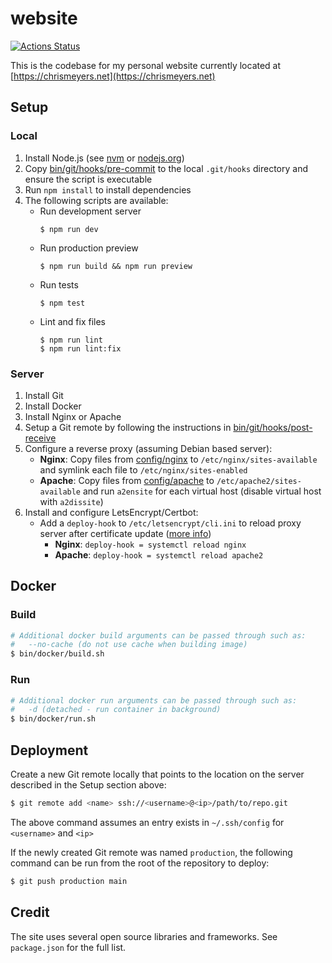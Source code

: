 # website
[![Actions Status](https://github.com/chrismeyers/website/actions/workflows/website.yml/badge.svg)](https://github.com/chrismeyers/website/actions/workflows/website.yml)

This is the codebase for my personal website currently located at [https://chrismeyers.net](https://chrismeyers.net)

## Setup
### Local
1. Install Node.js (see [nvm](https://github.com/nvm-sh/nvm) or [nodejs.org](https://nodejs.org/en/download))
1. Copy [bin/git/hooks/pre-commit](bin/git/hooks/pre-commit) to the local `.git/hooks` directory and ensure the script is executable
1. Run `npm install` to install dependencies
1. The following scripts are available:
    - Run development server
        ```
        $ npm run dev
        ```
    - Run production preview
        ```
        $ npm run build && npm run preview
        ```
    - Run tests
        ```
        $ npm test
        ```
    - Lint and fix files
        ```
        $ npm run lint
        $ npm run lint:fix
        ```

### Server
1. Install Git
1. Install Docker
1. Install Nginx or Apache
1. Setup a Git remote by following the instructions in [bin/git/hooks/post-receive](bin/git/hooks/post-receive)
1. Configure a reverse proxy (assuming Debian based server):
    - **Nginx**: Copy files from [config/nginx](config/nginx) to `/etc/nginx/sites-available` and symlink each file to `/etc/nginx/sites-enabled`
    - **Apache**: Copy files from [config/apache](config/apache) to `/etc/apache2/sites-available` and run `a2ensite` for each virtual host (disable virtual host with `a2dissite`)
1. Install and configure LetsEncrypt/Certbot:
    + Add a `deploy-hook` to `/etc/letsencrypt/cli.ini` to reload proxy server after certificate update ([more info](https://blog.arnonerba.com/2019/01/lets-encrypt-how-to-automatically-restart-nginx-with-certbot))
        - **Nginx**: `deploy-hook = systemctl reload nginx`
        - **Apache**: `deploy-hook = systemctl reload apache2`

## Docker
### Build
```sh
# Additional docker build arguments can be passed through such as:
#   --no-cache (do not use cache when building image)
$ bin/docker/build.sh
```

### Run
```sh
# Additional docker run arguments can be passed through such as:
#   -d (detached - run container in background)
$ bin/docker/run.sh
```

## Deployment
Create a new Git remote locally that points to the location on the server described in the Setup section above:
```sh
$ git remote add <name> ssh://<username>@<ip>/path/to/repo.git
```
The above command assumes an entry exists in `~/.ssh/config` for `<username>` and `<ip>`

If the newly created Git remote was named `production`, the following command can be run from the root of the repository to deploy:
```sh
$ git push production main
```

## Credit
The site uses several open source libraries and frameworks. See `package.json` for the full list.
